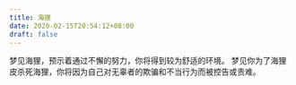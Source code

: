 ```yaml
---
title: 海狸
date: 2020-02-15T20:54:12+08:00
draft: false
---
```


梦见海狸，预示着通过不懈的努力，你将得到较为舒适的环境。
梦见你为了海狸皮杀死海狸，你将因为自己对无辜者的欺骗和不当行为而被控告或责难。
